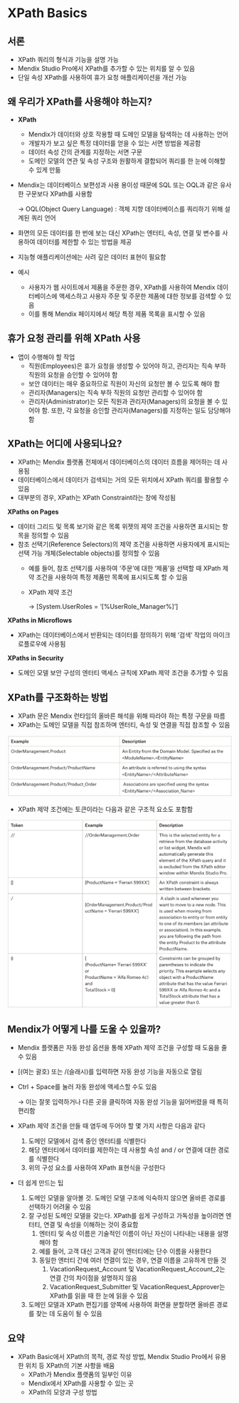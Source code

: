 # XPath Basics

## 서론

- XPath 쿼리의 형식과 기능을 설명 가능
- Mendix Studio Pro에서 XPath를 추가할 수 있는 위치를 알 수 있음
- 단일 속성 XPath를 사용하여 휴가 요청 애플리케이션을 개선 가능

## 왜 우리가 XPath를 사용해야 하는지?

- **XPath**
    - Mendix가 데이터와 상호 작용할 때 도메인 모델을 탐색하는 데 사용하는 언어
    - 개발자가 보고 싶은 특정 데이터를 얻을 수 있는 서면 방법을 제공함
    - 데이터 속성 간의 관계를 지정하는 서면 구문
    - 도메인 모델의 연관 및 속성 구조와 원활하게 결합되어 쿼리를 한 눈에 이해할 수 있게 만듦
- Mendix는 데이터베이스 보편성과 사용 용이성 때문에 SQL 또는 OQL과 같은 유사한 구문보다 XPath를 사용함
    
    → OQL(Object Query Language) : 객체 지향 데이터베이스를 쿼리하기 위해 설계된 쿼리 언어
    
- 화면의 모든 데이터를 한 번에 보는 대신 XPath는 엔터티, 속성, 연결 및 변수를 사용하여 데이터를 제한할 수 있는 방법을 제공
- 지능형 애플리케이션에는 사려 깊은 데이터 표현이 필요함

- 예시
    - 사용자가 웹 사이트에서 제품을 주문한 경우, XPath를 사용하여 Mendix 데이터베이스에 액세스하고 사용자 주문 및 주문한 제품에 대한 정보를 검색할 수 있음
    - 이를 통해 Mendix 페이지에서 해당 특정 제품 목록을 표시할 수 있음
    

## 휴가 요청 관리를 위해 XPath 사용

- 앱이 수행해야 할 작업
    - 직원(Employees)은 휴가 요청을 생성할 수 있어야 하고, 관리자는 직속 부하 직원의 요청을 승인할 수 있어야 함
    - 보안 데이터는 매우 중요하므로 직원이 자신의 요청만 볼 수 있도록 해야 함
    - 관리자(Managers)는 직속 부하 직원의 요청만 관리할 수 있어야 함
    - 관리자(Administrator)는 모든 직원과 관리자(Managers)의 요청을 볼 수 있어야 함. 또한, 각 요청을 승인할 관리자(Managers)를 지정하는 일도 담당해야 함

## XPath는 어디에 사용되나요?

- XPath는 Mendix 플랫폼 전체에서 데이터베이스의 데이터 흐름을 제어하는 데 사용됨
- 데이터베이스에서 데이터가 검색되는 거의 모든 위치에서 XPath 쿼리를 활용할 수 있음
- 대부분의 경우, XPath는 XPath Constraint라는 창에 작성됨

**XPaths on Pages**

- 데이터 그리드 및 목록 보기와 같은 목록 위젯의 제약 조건을 사용하면 표시되는 항목을 정의할 수 있음
- 참조 선택기(Reference Selectors)의 제약 조건을 사용하면 사용자에게 표시되는 선택 가능 개체(Selectable objects)를 정의할 수 있음
    - 예를 들어, 참조 선택기를 사용하여 ‘주문’에 대한 ‘제품’을 선택할 때 XPath 제약 조건을 사용하여 특정 제품만 목록에 표시되도록 할 수 있음
    - XPath 제약 조건
        
        → [System.UserRoles = ‘[%UserRole_Manager%]’]
        

**XPaths in Microflows**

- XPath는 데이터베이스에서 반환되는 데이터를 정의하기 위해 ‘검색’ 작업의 마이크로플로우에 사용됨

**XPaths in Security**

- 도메인 모델 보안 구성의 엔터티 액세스 규칙에 XPath 제약 조건을 추가할 수 있음

## XPath를 구조화하는 방법

- XPath 문은 Mendix 런타임의 올바른 해석을 위해 따라야 하는 특정 구문을 따름
- XPath는 도메인 모델을 직접 참조하며 엔터티, 속성 및 연결을 직접 참조할 수 있음

![xpath_1.png](/Mendix/image/xpath_1.png)

- XPath 제약 조건에는 토큰이라는 다음과 같은 구조적 요소도 포함함

![xpath_2.png](/Mendix/image/xpath_2.png)

## Mendix가 어떻게 나를 도울 수 있을까?

- Mendix 플랫폼은 자동 완성 옵션을 통해 XPath 제약 조건을 구성할 때 도움을 줄 수 있음
- [(여는 괄호) 또는 /(슬래시)를 입력하면 자동 완성 기능을 자동으로 열림
- Ctrl + Space를 눌러 자동 완성에 액세스할 수도 있음
    
    → 이는 잘못 입력하거나 다른 곳을 클릭하여 자동 완성 기능을 잃어버렸을 때 특히 편리함
    
- XPath 제약 조건을 만들 때 염두에 두어야 할 몇 가지 사항은 다음과 같다
    1. 도메인 모델에서 검색 중인 엔터티를 식별한다
    2. 해당 엔터티에서 데이터를 제한하는 데 사용할 속성 and / or 연결에 대한 경로를 식별한다
    3. 위의 구성 요소를 사용하여 XPath 표현식을 구성한다
- 더 쉽게 만드는 팁
    1. 도메인 모델을 알아볼 것. 도메인 모델 구조에 익숙하지 않으면 올바른 경로를 선택하기 어려울 수 있음
    2. 잘 구성된 도메인 모델을 갖는다. XPath를 쉽게 구성하고 가독성을 높이려면 엔터티, 연결 및 속성을 이해하는 것이 중요함
        1. 엔터티 및 속성 이름은 기술적인 이름이 아닌 자신이 나타내는 내용을 설명해야 함
        2. 예를 들어, 고객 대신 고객과 같이 엔터티에는 단수 이름을 사용한다
        3. 동일한 엔터티 간에 여러 연결이 있는 경우, 연결 이름을 고유하게 만들 것
            1. VacationRequest_Account 및 VacationRequest_Account_2는 연결 간의 차이점을 설명하지 않음
            2. VacationRequest_Submitter 및 VacationRequest_Approver는 XPath를 읽을 때 한 눈에 읽을 수 있음
    3. 도메인 모델과 XPath 편집기를 양쪽에 사용하여 화면을 분할하면 올바른 경로를 찾는 데 도움이 될 수 있음

## 요약

- XPath Basic에서 XPath의 목적, 경로 작성 방법, Mendix Studio Pro에서 유용한 위치 등 XPath의 기본 사항을 배움
    - XPath가 Mendix 플랫폼의 일부인 이유
    - Mendix에서 XPath를 사용할 수 있는 곳
    - XPath의 모양과 구성 방법